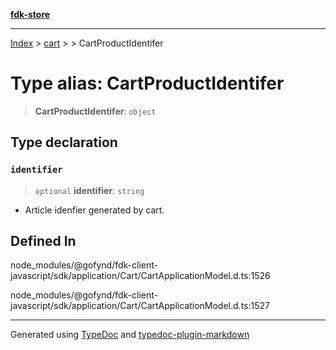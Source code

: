[**fdk-store**](../../../README.md)
***

[Index](../../../API.md) > [cart](../../README.md) > [<internal>](../README.md) > CartProductIdentifer

# Type alias: CartProductIdentifer

> **CartProductIdentifer**: `object`

## Type declaration

### `identifier`

> `optional` **identifier**: `string`

- Article idenfier generated by cart.

## Defined In

node\_modules/@gofynd/fdk-client-javascript/sdk/application/Cart/CartApplicationModel.d.ts:1526

node\_modules/@gofynd/fdk-client-javascript/sdk/application/Cart/CartApplicationModel.d.ts:1527

***
Generated using [TypeDoc](https://typedoc.org/) and [typedoc-plugin-markdown](https://www.npmjs.com/package/typedoc-plugin-markdown)
